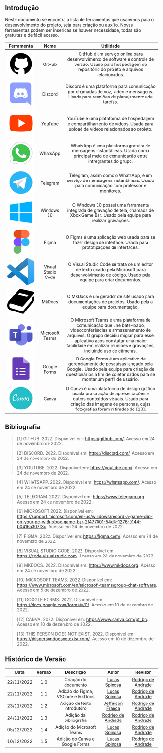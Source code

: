 ## Introdução
Neste documento se encontra a lista de ferramentas que usaremos para o desenvolvimento do projeto, seja para criação ou auxílio. Novas ferramentas podem ser inseridas se houver necessidade, todas são gratuitas e de fácil acesso.

|                 Ferramenta                  |    Nome    |                                                                         Utilidade                                                                          |
| :-----------------------------------------: | :--------: | :--------------------------------------------------------------------------------------------------------------------------------------------------------: |
|   ![Logo GitHub](images/tools/github.svg)   |   GitHub   |            GitHub é um serviço online para desenvolvimento de software e controle de versão. Usado para hospedagem do repositório do projeto e arquivos relacionados. |
|  ![Logo Discord](images/tools/discord.svg)  |  Discord   |             Discord é uma plataforma para comunicação por chamadas de voz, vídeo e mensagens. Usada para reuniões de planejamentos de tarefas.             |
|  ![Logo YouTube](images/tools/youtube.svg)  |  YouTube   |                 YouTube é uma plataforma de hospedagem e compartilhamento de vídeos. Usada para upload de vídeos relacionados ao projeto.                  |
| ![Logo WhatsApp](images/tools/whatsapp.svg) |  WhatsApp  |            WhatsApp é uma plataforma gratuita de mensagens instantâneas. Usada como principal meio de comunicação entre intregrantes do grupo.             |
| ![Logo Telegram](images/tools/telegram.svg) |  Telegram  |                 Telegram, assim como o WhatsApp, é um serviço de mensagens instantâneas. Usado para comunicação com professor e monitores.                 |
|  ![Logo Windows](images/tools/windows.svg)  | Windows 10 |       O Windows 10 possui uma ferramenta integrada de gravação de tela, chamada de Xbox Game Bar. Usado pela equipe para realizar gravações.                       |
|  ![Logo Figma](images/tools/figma.svg)      |   Figma    |            O Figma é uma aplicação web usada para se fazer design de interface. Usada para prototipações de interfaces.                                           |
|  ![Logo VSCode](images/tools/vscode.svg)    | Visual Studio Code |          O Visual Studio Code se trata de um editor de texto criado pela Microsoft para desenvolvimento de código. Usado pela equipe para criar documentos. |
|  ![Logo MkDocs](images/tools/mkdocs.svg)    |    MkDocs   |                  O MkDocs é um gerador de site usado para documentações de projetos. Usado pela a equipe para documentação.                                  |
|  ![Logo MSTeams](images/tools/msteams.svg)  | Microsoft Teams |            O Microsoft Teams é uma plataforma de comunicação que une bate-papo, videoconferências e armazenamento de arquivos. O grupo decidiu migrar para esse aplicativo após constatar uma maior facilidade em realizar reuniões e gravações, incluindo uso de câmeras.                          |
|  ![Logo Forms](images/tools/forms.svg)      | Google Forms |      O Google Forms é um aplicativo de gerenciamento de pesquisas lançado pela Google . Usado pela equipe para criação de questionários a fim de coletar dados para se montar um perfil de usuário. |
|  ![Logo Canva](images/tools/canva.svg)      |    Canva   |        O Canva é uma plataforma de design gráfico usada pra criação de apresentações e outros conteúdos visuais. Usado para criação das imagens de personas, cujas fotografias foram retiradas de [13]. |

## Bibliografia

> [1] GITHUB. 2022. Disponível em: <https://github.com/>. Acesso em 24 de novembro de 2022.

> [2] DISCORD. 2022. Disponível em: <https://discord.com/>. Acesso em 24 de novembro de 2022.

> [3] YOUTUBE. 2022. Disponível em: <https://youtube.com/>. Acesso em 24 de novembro de 2022.

> [4] WHATSAPP. 2022. Disponível em: <https://whatsapp.com/>. Acesso em 24 de novembro de 2022.

> [5] TELEGRAM. 2022. Disponível em: <https://www.telegram.org>. Acesso em 24 de novembro de 2022.

> [6] MICROSOFT 2022. Disponível em: <https://support.microsoft.com/en-us/windows/record-a-game-clip-on-your-pc-with-xbox-game-bar-2f477001-54d4-1276-9144-b0416a307f3c>. Acesso em 24 de novembro de 2022.

> [7] FIGMA. 2022. Disponível em: <https://figma.com/>. Acesso em 24 de novembro de 2022.

> [8] VISUAL STUDIO CODE. 2022. Disponível em: <https://code.visualstudio.com>. Acesso em 24 de novembro de 2022.

> [9] MKDOCS. 2022. Disponível em: <https://www.mkdocs.org>. Acesso em 24 de novembro de 2022.

> [10] MICROSOFT TEAMS. 2022. Disponível em: <https://www.microsoft.com/en/microsoft-teams/group-chat-software>. Acesso em 5 de dezembro de 2022.

> [11] GOOGLE FORMS. 2022. Disponível em: <https://docs.google.com/forms/u/0/>. Acesso em 10 de dezembro de 2022.

> [12] CANVA. 2022. Disponível em: <https://www.canva.com/pt_br/>. Acesso em 10 de dezembro de 2022.

> [13] THIS PERSON DOES NOT EXIST. 2022. Disponível em: <https://thispersondoesnotexist.com/>. Acesso em 10 de dezembro de 2022.

## Histórico de Versão

|    Data    | Versão |          Descrição               |                      Autor                       | Revisor |
| :--------: | :----: | :------------------------------: | :----------------------------------------------: | :-----: |
| 22/11/2022 |  1.0   |    Criação do documento          | [Lucas Spinosa](https://github.com/LucasSpinosa) | [Rodrigo de Andrade](https://github.com/OrlandiRodrigo) |
| 22/11/2022 |  1.1   | Adição do Figma, VSCode e MkDocs | [Lucas Spinosa](https://github.com/LucasSpinosa) | [Rodrigo de Andrade](https://github.com/OrlandiRodrigo) |
| 23/11/2022 |  1.2   | Adição de texto introdutóro      | [Jefferson França](https://github.com/Frans6)    | [Rodrigo de Andrade](https://github.com/OrlandiRodrigo) |
| 24/11/2022 |  1.3   | Adição da bibliografia | [Rodrigo de Andrade](https://github.com/OrlandiRodrigo) | [Rodrigo de Andrade](https://github.com/OrlandiRodrigo) |
| 05/12/2022 |  1.4   | Adição do Microsoft Teams        | [Lucas Spinosa](https://github.com/LucasSpinosa) | [Rodrigo de Andrade](https://github.com/OrlandiRodrigo) |
| 10/12/2022 |  1.5   | Adição do Canva e Google Forms   | [Lucas Spinosa](https://github.com/LucasSpinosa) | [Rodrigo de Andrade](https://github.com/OrlandiRodrigo) |